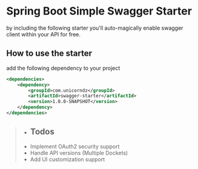 # Spring Boot Simple Swagger Starter

by including the following starter you'll auto-magically enable swagger client within your API for free.

## How to use the starter

add the following dependency to your project

```xml
<dependencies>
    <dependency>
        <groupId>com.unicorndz</groupId>
        <artifactId>swagger-starter</artifactId>
        <version>1.0.0-SNAPSHOT</version>
    </dependency>
</dependencies>
```


> - ## Todos
> - Implement OAuth2 security support
> - Handle API versions (Multiple Dockets)
> - Add UI customization support